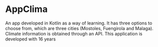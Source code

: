 # AppClima
An app developed in Kotlin as a way of learning. It has three options to choose from, which are three cities (Mostoles, Fuengirola and Malaga). Climate information is obtained through an API. This application is developed with 16 years
